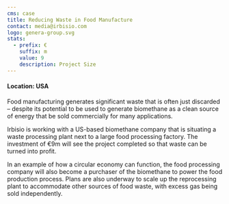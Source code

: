 ```yaml
---
cms: case
title: Reducing Waste in Food Manufacture
contact: media@irbisio.com
logo: genera-group.svg
stats:
  - prefix: €
    suffix: m
    value: 9
    description: Project Size
---
```


#### Location: USA

Food manufacturing generates significant waste that is often just discarded – despite its potential to be used to generate biomethane as a clean source of energy that be sold commercially for many applications.

Irbisio is working with a US-based biomethane company that is situating a waste processing plant next to a large food processing factory. The investment of €9m will see the project completed so that waste can be turned into profit.

In an example of how a circular economy can function, the food processing company will also become a purchaser of the biomethane to power the food production process. Plans are also underway to scale up the reprocessing plant to accommodate other sources of food waste, with excess gas being sold independently.
